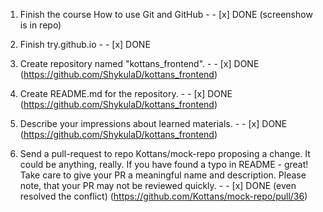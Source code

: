 1. Finish the course How to use Git and GitHub - - [x] DONE (screenshow is in repo)

2. Finish try.github.io - - [x] DONE 

3. Create repository named "kottans_frontend". - - [x] DONE  (https://github.com/ShykulaD/kottans_frontend)

4. Create README.md for the repository. - - [x] DONE  (https://github.com/ShykulaD/kottans_frontend)

5. Describe your impressions about learned materials. - - [x] DONE  (https://github.com/ShykulaD/kottans_frontend)

6. Send a pull-request to repo Kottans/mock-repo proposing a change. It could be anything, really. If you have found a typo in README - great! Take care to give your PR a meaningful name and description. Please note, that your PR may not be reviewed quickly. - - [x] DONE  (even resolved the conflict) (https://github.com/Kottans/mock-repo/pull/36)